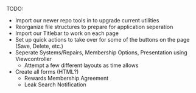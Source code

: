 TODO:
- Import our newer repo tools in to upgrade current utilities
- Reorganize file structures to prepare for application seperation
- Import our Titlebar to work on each page
- Set up quick actions to take over for some of the buttons on the page (Save, Delete, etc.)
- Seperate Systems/Repairs, Membership Options, Presentation using Viewcontroller 
    - Attempt a few different layouts as time allows
- Create all forms (HTML?)
    - Rewards Membership Agreement
    - Leak Search Notification
